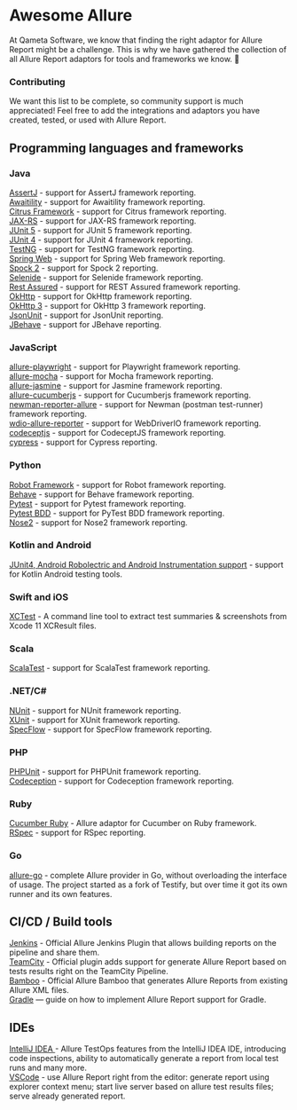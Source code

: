# Awesome Allure

At Qameta Software, we know that finding the right adaptor for Allure Report might be a challenge. 
This is why we have gathered the collection of all Allure Report adaptors for tools and frameworks we know. 🚀 

### Contributing

We want this list to be complete, so community support is much appreciated!
Feel free to add the integrations and adaptors you have created, tested, or used with Allure Report. 

## Programming languages and frameworks

### Java
[AssertJ](https://github.com/allure-framework/allure-java/tree/master/allure-assertj) - support for AssertJ framework reporting.  
[Awaitility](https://github.com/allure-framework/allure-java/tree/master/allure-awaitility) - support for Awaitility framework reporting.  
[Citrus Framework](https://github.com/allure-framework/allure-java/tree/master/allure-citrus) - support for Citrus framework reporting.  
[JAX-RS](https://github.com/allure-framework/allure-java/tree/master/allure-jax-rs) - support for JAX-RS framework reporting.  
[JUnit 5](https://github.com/allure-framework/allure-java/tree/master/allure-junit5) - support for JUnit 5 framework reporting.  
[JUnit 4](https://github.com/allure-framework/allure-java/tree/master/allure-junit4) - support for JUnit 4 framework reporting.  
[TestNG](https://github.com/allure-framework/allure-java/tree/master/allure-testng) - support for TestNG framework reporting.  
[Spring Web](https://github.com/allure-framework/allure-java/tree/master/allure-spring-web) - support for Spring Web framework reporting.  
[Spock 2](https://github.com/allure-framework/allure-java/tree/master/allure-spock2) -  support for Spock 2 reporting.  
[Selenide](https://github.com/allure-framework/allure-java/tree/master/allure-selenide) - support for Selenide framework reporting.  
[Rest Assured](https://github.com/allure-framework/allure-java/tree/master/allure-rest-assured) - support for REST Assured framework reporting.  
[OkHttp](https://github.com/allure-framework/allure-java/tree/master/allure-okhttp) - support for OkHttp framework reporting.  
[OkHttp 3](https://github.com/allure-framework/allure-java/tree/master/allure-okhttp3) - support for OkHttp 3 framework reporting.  
[JsonUnit](https://github.com/allure-framework/allure-java/tree/master/allure-jsonunit) - support for JsonUnit reporting.  
[JBehave](https://github.com/allure-framework/allure-java/tree/master/allure-jbehave) - support for JBehave reporting.  

### JavaScript

[allure-playwright](https://github.com/allure-framework/allure-js/tree/master/packages/allure-playwright) - support for Playwright framework reporting.  
[allure-mocha](https://github.com/allure-framework/allure-js/tree/master/packages/allure-mocha) - support for Mocha framework reporting.  
[allure-jasmine](https://github.com/allure-framework/allure-js/tree/master/packages/allure-jasmine) - support for Jasmine framework reporting.  
[allure-cucumberjs](https://github.com/allure-framework/allure-js/tree/master/packages/allure-cucumberjs) - support for Cucumberjs framework reporting.  
[newman-reporter-allure](https://github.com/allure-framework/allure-js/tree/master/packages/newman-reporter-allure) - support for Newman (postman test-runner) framework reporting.  
[wdio-allure-reporter](https://github.com/webdriverio/webdriverio/tree/main/packages/wdio-allure-reporter) - support for WebDriverIO framework reporting.  
[codeceptjs](https://codecept.io/plugins/#allure) - support for CodeceptJS framework reporting.  
[cypress](https://www.npmjs.com/package/@shelex/cypress-allure-plugin) - support for Cypress reporting.  

### Python
[Robot Framework](https://github.com/allure-framework/allure-python/tree/master/allure-robotframework) - support for Robot framework reporting.  
[Behave](https://github.com/allure-framework/allure-python/tree/master/allure-behave) - support for Behave framework reporting.  
[Pytest](https://github.com/allure-framework/allure-python/tree/master/allure-pytest) - support for Pytest framework reporting.  
[Pytest BDD](https://github.com/allure-framework/allure-python/tree/master/allure-pytest-bdd) - support for PyTest BDD framework reporting.  
[Nose2](https://github.com/allure-framework/allure-python/tree/master/allure-nose2) - support for Nose2 framework reporting.  

### Kotlin and Android

[JUnit4, Android Robolectric and Android Instrumentation support](https://github.com/allure-framework/allure-kotlin) - support for Kotlin Android testing tools. 

### Swift and iOS

[XCTest](https://github.com/eroshenkoam/xcresults) - A command line tool to extract test summaries & screenshots from Xcode 11 XCResult files.  

### Scala

[ScalaTest](https://github.com/allure-framework/allure-java/tree/master/allure-scalatest) - support for ScalaTest framework reporting.  

### .NET/C#
[NUnit](https://github.com/allure-framework/allure-csharp/tree/main/Allure.NUnit) - support for NUnit framework reporting.  
[XUnit](https://github.com/allure-framework/allure-csharp/tree/main/Allure.XUnit) - support for XUnit framework reporting.  
[SpecFlow](https://github.com/allure-framework/allure-csharp/tree/main/Allure.SpecFlowPlugin) - support for SpecFlow framework reporting.  

### PHP
[PHPUnit](https://github.com/allure-framework/allure-phpunit) - support for PHPUnit framework reporting.   
[Codeception](https://github.com/allure-framework/allure-codeception) - support for Codeception framework reporting. 

### Ruby
[Cucumber Ruby](https://github.com/allure-framework/allure-ruby/tree/master/allure-cucumber) - Allure adaptor for Cucumber on Ruby framework.   
[RSpec](https://github.com/allure-framework/allure-ruby/tree/master/allure-rspec) - support for RSpec reporting.   

### Go

[allure-go](https://github.com/ozontech/allure-go) - complete Allure provider in Go, without overloading the interface of usage. The project started as a fork of Testify, but over time it got its own runner and its own features.

## CI/CD / Build tools

[Jenkins](https://github.com/jenkinsci/allure-plugin) - Official Allure Jenkins Plugin that allows building reports on the pipeline and share them.   
[TeamCity](https://plugins.jetbrains.com/plugin/20544-allure-report) - Official plugin adds support for generate Allure Report based on tests results right on the TeamCity Pipeline.   
[Bamboo](https://marketplace.atlassian.com/apps/1217177/allure-report-for-bamboo) - Official Allure Bamboo that generates Allure Reports from existing Allure XML files.   
[Gradle](https://docs.qameta.io/allure-report/reporting/gradle) — guide on how to implement Allure Report support for Gradle.   


## IDEs

[IntelliJ IDEA ](https://plugins.jetbrains.com/plugin/12513-allure-testops-support) - Allure TestOps features from the IntelliJ IDEA IDE, introducing code inspections, ability to automatically generate a report from local test runs and many more.  
[VSCode](https://marketplace.visualstudio.com/items?itemName=qameta.allure-vscode) - use Allure Report right from the editor: generate report using explorer context menu; start live server based on allure test results files; serve already generated report.
